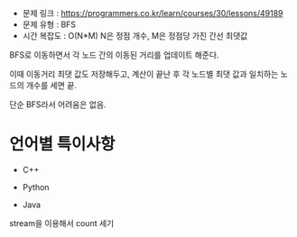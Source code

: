 * 문제 링크 : https://programmers.co.kr/learn/courses/30/lessons/49189
* 문제 유형 : BFS
* 시간 복잡도 : O(N*M) N은 정점 개수, M은 정점당 가진 간선 최댓값 

BFS로 이동하면서 각 노드 간의 이동된 거리를 업데이트 해준다.

이때 이동거리 최댓 값도 저장해두고, 계산이 끝난 후 각 노드별 최댓 값과 일치하는 노드의 개수를 세면 끝.

단순 BFS라서 어려움은 없음.


# 언어별 특이사항

- C++

- Python

- Java

stream을 이용해서 count 세기
